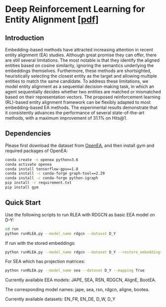# Deep Reinforcement Learning for Entity Alignment [[pdf]](https://openreview.net/pdf?id=Bi4BpAAqx0)

## Introduction

Embedding-based methods have attracted increasing attention in recent entity alignment (EA) studies. Although great promise they can offer, there are still several limitations. The most notable is that they identify the aligned entities based on cosine similarity, ignoring the semantics underlying the embeddings themselves. Furthermore, these methods are shortsighted, heuristically selecting the closest entity as the target and allowing multiple entities to match the same candidate. To address these limitations, we model entity alignment as a sequential decision-making task, in which an agent sequentially decides whether two entities are matched or mismatched based on their representation vectors. The proposed reinforcement learning (RL)-based entity alignment framework can be flexibly adapted to most embedding-based EA methods. The experimental results demonstrate that it consistently advances the performance of several state-of-the-art methods, with a maximum improvement of 31.1% on Hits@1.

## Dependencies

Please first download the dataset from [OpenEA](https://github.com/nju-websoft/OpenEA), and then install gym and required packages of OpenEA:

```bash
conda create -n openea python=3.6
conda activate openea
conda install tensorflow-gpu==1.8
conda install -c conda-forge graph-tool==2.29
conda install -c conda-forge python-igraph
pip install -r requirement.txt
pip install gym
```

## Quick Start

Use the following scripts to run RLEA with RDGCN as basic EEA model on D-Y:

```bash
cd run
python runRLEA.py --model_name rdgcn --dataset D_Y
```

If run with the stored embeddings:

```bash
python runRLEA.py --model_name rdgcn --dataset D_Y --restore_embeddings True
```

For SEA which has projection matrices:

```bash
python runRLEA.py --model_name sea --dataset D_Y --mapping True
```


Currently available EEA models: JAPE, SEA, RSN, RDGCN, AlignE, BootEA. 

The corresponding model names: jape, sea, rsn, rdgcn, aligne, bootea.

Currently available datasets: EN_FR, EN_DE, D_W, D_Y
